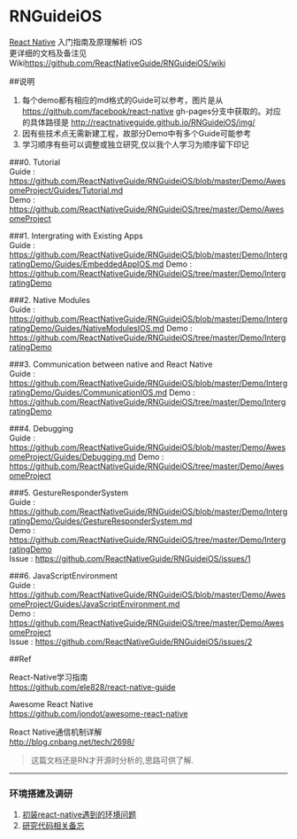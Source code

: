 # RNGuideiOS
[React Native](https://facebook.github.io/react-native/) 入门指南及原理解析 iOS  
更详细的文档及备注见Wiki<https://github.com/ReactNativeGuide/RNGuideiOS/wiki>

##说明
1. 每个demo都有相应的md格式的Guide可以参考，图片是从 https://github.com/facebook/react-native gh-pages分支中获取的。对应的具体路径是 http://reactnativeguide.github.io/RNGuideiOS/img/  
2. 因有些技术点无需新建工程，故部分Demo中有多个Guide可能参考
3. 学习顺序有些可以调整或独立研究,仅以我个人学习为顺序留下印记

###0. Tutorial  
Guide : https://github.com/ReactNativeGuide/RNGuideiOS/blob/master/Demo/AwesomeProject/Guides/Tutorial.md  
Demo : https://github.com/ReactNativeGuide/RNGuideiOS/tree/master/Demo/AwesomeProject

###1. Intergrating with Existing Apps  
Guide : https://github.com/ReactNativeGuide/RNGuideiOS/blob/master/Demo/IntergratingDemo/Guides/EmbeddedAppIOS.md
Demo : https://github.com/ReactNativeGuide/RNGuideiOS/tree/master/Demo/IntergratingDemo

###2. Native Modules  
Guide : https://github.com/ReactNativeGuide/RNGuideiOS/blob/master/Demo/IntergratingDemo/Guides/NativeModulesIOS.md
Demo : https://github.com/ReactNativeGuide/RNGuideiOS/tree/master/Demo/IntergratingDemo

###3. Communication between native and React Native  
Guide : https://github.com/ReactNativeGuide/RNGuideiOS/blob/master/Demo/IntergratingDemo/Guides/CommunicationIOS.md
Demo : https://github.com/ReactNativeGuide/RNGuideiOS/tree/master/Demo/IntergratingDemo

###4. Debugging  
Guide : https://github.com/ReactNativeGuide/RNGuideiOS/blob/master/Demo/AwesomeProject/Guides/Debugging.md
Demo : https://github.com/ReactNativeGuide/RNGuideiOS/tree/master/Demo/AwesomeProject

###5. GestureResponderSystem  
Guide : https://github.com/ReactNativeGuide/RNGuideiOS/blob/master/Demo/IntergratingDemo/Guides/GestureResponderSystem.md  
Demo : https://github.com/ReactNativeGuide/RNGuideiOS/tree/master/Demo/IntergratingDemo  
Issue : https://github.com/ReactNativeGuide/RNGuideiOS/issues/1

###6. JavaScriptEnvironment  
Guide : https://github.com/ReactNativeGuide/RNGuideiOS/blob/master/Demo/AwesomeProject/Guides/JavaScriptEnvironment.md  
Demo : https://github.com/ReactNativeGuide/RNGuideiOS/tree/master/Demo/AwesomeProject  
Issue : https://github.com/ReactNativeGuide/RNGuideiOS/issues/2



##Ref

React-Native学习指南  
https://github.com/ele828/react-native-guide  

Awesome React Native  
https://github.com/jondot/awesome-react-native

React Native通信机制详解  
http://blog.cnbang.net/tech/2698/
> 这篇文档还是RN才开源时分析的,思路可供了解.


-------

### 环境搭建及调研  
1. [初装react-native遇到的环境问题](https://github.com/ReactNativeGuide/RNGuideiOS/wiki/%E5%88%9D%E8%A3%85react-native%E9%81%87%E5%88%B0%E7%9A%84%E5%90%84%E7%B1%BB%E7%8E%AF%E5%A2%83%E9%97%AE%E9%A2%98)
2. [研究代码相关备忘](https://github.com/ReactNativeGuide/RNGuideiOS/wiki/%E7%A0%94%E7%A9%B6%E4%BB%A3%E7%A0%81%E7%9B%B8%E5%85%B3%E5%A4%87%E5%BF%98)
